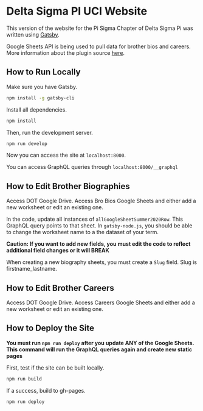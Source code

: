 # Delta Sigma PI UCI Website

This version of the website for the Pi Sigma Chapter of Delta Sigma Pi was written using [Gatsby](https://www.gatsbyjs.org).

Google Sheets API is being used to pull data for brother bios and careers. More information about the plugin source [here](https://www.gatsbyjs.com/plugins/gatsby-source-google-sheets/).

## How to Run Locally

Make sure you have Gatsby.

```sh
npm install -g gatsby-cli
```

Install all dependencies.

```sh
npm install
```

Then, run the development server.

```sh
npm run develop
```

Now you can access the site at `localhost:8000`.

You can access GraphQL queries through `localhost:8000/__graphql`

## How to Edit Brother Biographies

Access DOT Google Drive. Access Bro Bios Google Sheets and either add a new worksheet or edit an existing one. 

In the code, update all instances of `allGoogleSheetSummer2020Row`. This GraphQL query points to that sheet. In `gatsby-node.js`, you should be able to change the worksheet name to a the dataset of your term.  

**Caution: If you want to add new fields, you must edit the code to reflect additional field changes or it will BREAK**

When creating a new biography sheets, you must create a `Slug` field. Slug is firstname_lastname.

## How to Edit Brother Careers

Access DOT Google Drive. Access Careers Google Sheets and either add a new worksheet or edit an existing one. 

## How to Deploy the Site

**You must run `npm run deploy` after you update ANY of the Google Sheets. This command will run the GraphQL queries again and create new static pages**

First, test if the site can be built locally.

```sh
npm run build
```

If a success, build to gh-pages.

```sh
npm run deploy
```